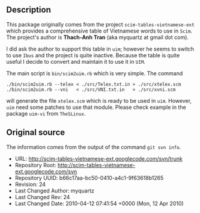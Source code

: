 ## Description

This package originally comes from the project `scim-tables-vietnamese-ext`
which provides a comprehensive table of Vietnamese words to use in `Scim`.
The project's author is **Thach-Anh Tran** (aka myquartz at gmail dot com).

I did ask the author to support this table in `uim`; however he seems to
switch to use `Ibus` and the project is quite inactive. Because the table
is quite useful I decide to convert and maintain it to use it in `UIM`.

The main script is `bin/scim2uim.rb` which is very simple. The command

````
./bin/scim2uim.rb --telex < ./src/Telex.txt.in > ./src/xtelex.scm
./bin/scim2uim.rb --vni   < ./src/VNI.txt.in   > ./src/xvni.scm
````

will generate the file `xtelex.scm` which is ready to be used in `uim`.
However, `uim` need some patches to use that module. Please check example
in the package `uim-vi` from `TheSLinux`.

## Original source

The information comes from the output of the command `git svn info`.

* URL: http://scim-tables-vietnamese-ext.googlecode.com/svn/trunk
* Repository Root: http://scim-tables-vietnamese-ext.googlecode.com/svn
* Repository UUID: b66c17aa-bc50-0410-a4c1-9f63618b1265
* Revision: 24
* Last Changed Author: myquartz
* Last Changed Rev: 24
* Last Changed Date: 2010-04-12 07:41:54 +0000 (Mon, 12 Apr 2010)
